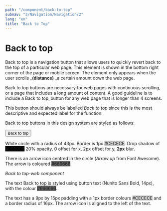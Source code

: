 ```yaml
---
path: "/component/back-to-top"
subnav: "3/Navigation/Navigation/2"
lang: "en"
title: "Back to Top"
---
```


# Back to top

Back to top is a navigation button that allows users to quickly revert back to the top of a particular web page. This element is shown in the bottom right corner of the page or mobile screen. The element only appears when the user scrolls \_**\(distance\)** \_a certain amount down the web page.

Back to top buttons are necessary for web pages with continuous scrolling, or a page that includes a long amount of content. A good guideline is to include a Back to top_button for any web page that is longer than 4 screens.

This button should always be labelled _Back to top_ since this is the most descriptive and expected label for the function.

Back to top buttons in this design system are styled as follows:

<button color="primary">Back to top</button>

White circle with a radius of 43px. Border is 1px <badge style="background-color: #CECECE">#CECECE</badge>. Drop shadow of <badge style="background-color: #000000">#000000</badge> 20% opacity, 0 offset for x, 2px offset for y, **2px** blur.

There is an arrow icon centred in the circle \(_Arrow up_ from Font Awesome\). The arrow is coloured <badge style="background-color: #666666">#666666</badge>.

*Back to top-web component*

The text Back to top is styled using button text \(Nunito Sans Bold, 14px\), with the colour <badge style="background-color: #666666">#666666</badge>.

The text has a 9px by 15px padding with a 1px border colours <badge style="background-color: #CECECE">#CECECE</badge> and a border radius of 16px. The arrow icon is aligned to the left of the text.
